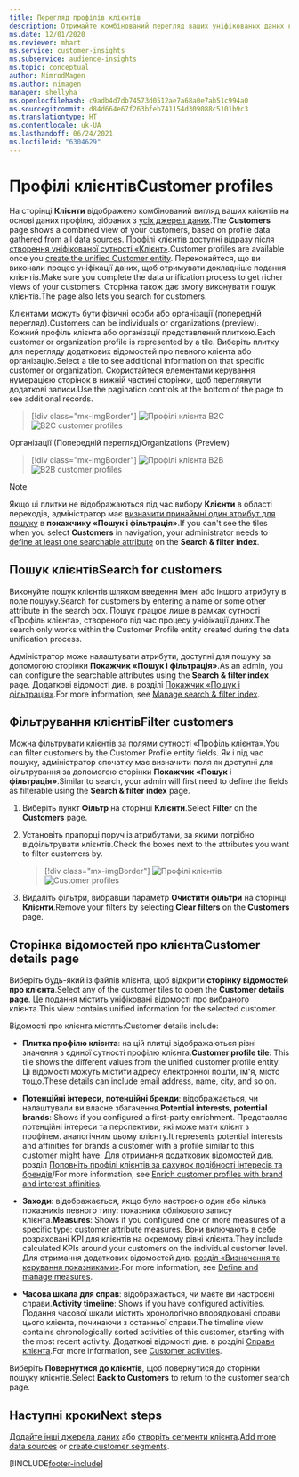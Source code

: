 ```yaml
---
title: Перегляд профілів клієнтів
description: Отримайте комбінований перегляд ваших уніфікованих даних клієнтів.
ms.date: 12/01/2020
ms.reviewer: mhart
ms.service: customer-insights
ms.subservice: audience-insights
ms.topic: conceptual
author: NimrodMagen
ms.author: nimagen
manager: shellyha
ms.openlocfilehash: c9adb4d7db74573d0512ae7a68a0e7ab51c994a0
ms.sourcegitcommit: d84d664e67f263bfeb741154d309088c5101b9c3
ms.translationtype: HT
ms.contentlocale: uk-UA
ms.lasthandoff: 06/24/2021
ms.locfileid: "6304629"
---
```

# <a name="customer-profiles"></a><span data-ttu-id="9da7a-103">Профілі клієнтів</span><span class="sxs-lookup"><span data-stu-id="9da7a-103">Customer profiles</span></span>

<span data-ttu-id="9da7a-104">На сторінці **Клієнти** відображено комбінований вигляд ваших клієнтів на основі даних профілю, зібраних з [усіх джерел даних](data-sources.md).</span><span class="sxs-lookup"><span data-stu-id="9da7a-104">The **Customers** page shows a combined view of your customers, based on profile data gathered from [all data sources](data-sources.md).</span></span> <span data-ttu-id="9da7a-105">Профілі клієнтів доступні відразу після [створення уніфікованої сутності «Клієнт»](data-unification.md).</span><span class="sxs-lookup"><span data-stu-id="9da7a-105">Customer profiles are available once you [create the unified Customer entity](data-unification.md).</span></span> <span data-ttu-id="9da7a-106">Переконайтеся, що ви виконали процес уніфікації даних, щоб отримувати докладніше подання клієнтів.</span><span class="sxs-lookup"><span data-stu-id="9da7a-106">Make sure you complete the data unification process to get richer views of your customers.</span></span> <span data-ttu-id="9da7a-107">Сторінка також дає змогу виконувати пошук клієнтів.</span><span class="sxs-lookup"><span data-stu-id="9da7a-107">The page also lets you search for customers.</span></span>

<span data-ttu-id="9da7a-108">Клієнтами можуть бути фізичні особи або організації (попередній перегляд).</span><span class="sxs-lookup"><span data-stu-id="9da7a-108">Customers can be individuals or organizations (preview).</span></span> <span data-ttu-id="9da7a-109">Кожний профіль клієнта або організації представлений плиткою.</span><span class="sxs-lookup"><span data-stu-id="9da7a-109">Each customer or organization profile is represented by a tile.</span></span> <span data-ttu-id="9da7a-110">Виберіть плитку для перегляду додаткових відомостей про певного клієнта або організацію.</span><span class="sxs-lookup"><span data-stu-id="9da7a-110">Select a tile to see additional information on that specific customer or organization.</span></span> <span data-ttu-id="9da7a-111">Скористайтеся елементами керування нумерацією сторінок в нижній частині сторінки, щоб переглянути додаткові записи.</span><span class="sxs-lookup"><span data-stu-id="9da7a-111">Use the pagination controls at the bottom of the page to see additional records.</span></span>

> [!div class="mx-imgBorder"] 
> <span data-ttu-id="9da7a-112">![Профілі клієнта B2C](media/profiles-customers.png "Профілі клієнта B2C")</span><span class="sxs-lookup"><span data-stu-id="9da7a-112">![B2C customer profiles](media/profiles-customers.png "B2C customer profiles")</span></span>

<span data-ttu-id="9da7a-113">Організації (Попередній перегляд)</span><span class="sxs-lookup"><span data-stu-id="9da7a-113">Organizations (Preview)</span></span>
> [!div class="mx-imgBorder"] 
> <span data-ttu-id="9da7a-114">![Профілі клієнта B2B](media/profile-customers-b2b.png "Профілі клієнта B2B")</span><span class="sxs-lookup"><span data-stu-id="9da7a-114">![B2B customer profiles](media/profile-customers-b2b.png "B2B customer profiles")</span></span>

> [!NOTE]
> <span data-ttu-id="9da7a-115">Якщо ці плитки не відображаються під час вибору **Клієнти** в області переходів, адміністратор має [визначити принаймні один атрибут для пошуку](search-filter-index.md) в **покажчику «Пошук і фільтрація»**.</span><span class="sxs-lookup"><span data-stu-id="9da7a-115">If you can't see the tiles when you select **Customers** in navigation, your administrator needs to [define at least one searchable attribute](search-filter-index.md) on the **Search & filter index**.</span></span>

## <a name="search-for-customers"></a><span data-ttu-id="9da7a-116">Пошук клієнтів</span><span class="sxs-lookup"><span data-stu-id="9da7a-116">Search for customers</span></span>

<span data-ttu-id="9da7a-117">Виконуйте пошук клієнтів шляхом введення імені або іншого атрибуту в поле пошуку.</span><span class="sxs-lookup"><span data-stu-id="9da7a-117">Search for customers by entering a name or some other attribute in the search box.</span></span> <span data-ttu-id="9da7a-118">Пошук працює лише в рамках сутності «Профіль клієнта», створеного під час процесу уніфікації даних.</span><span class="sxs-lookup"><span data-stu-id="9da7a-118">The search only works within the Customer Profile entity created during the data unification process.</span></span>

<span data-ttu-id="9da7a-119">Адміністратор може налаштувати атрибути, доступні для пошуку за допомогою сторінки **Покажчик «Пошук і фільтрація»**.</span><span class="sxs-lookup"><span data-stu-id="9da7a-119">As an admin, you can configure the searchable attributes using the **Search & filter index** page.</span></span> <span data-ttu-id="9da7a-120">Додаткові відомості див. в розділі [Покажчик «Пошук і фільтрація»](search-filter-index.md).</span><span class="sxs-lookup"><span data-stu-id="9da7a-120">For more information, see [Manage search & filter index](search-filter-index.md).</span></span>

## <a name="filter-customers"></a><span data-ttu-id="9da7a-121">Фільтрування клієнтів</span><span class="sxs-lookup"><span data-stu-id="9da7a-121">Filter customers</span></span>

<span data-ttu-id="9da7a-122">Можна фільтрувати клієнтів за полями сутності «Профіль клієнта».</span><span class="sxs-lookup"><span data-stu-id="9da7a-122">You can filter customers by the Customer Profile entity fields.</span></span> <span data-ttu-id="9da7a-123">Як і під час пошуку, адміністратор спочатку має визначити поля як доступні для фільтрування за допомогою сторінки **Покажчик «Пошук і фільтрація»**.</span><span class="sxs-lookup"><span data-stu-id="9da7a-123">Similar to search, your admin will first need to define the fields as filterable using the **Search & filter index** page.</span></span>

1. <span data-ttu-id="9da7a-124">Виберіть пункт **Фільтр** на сторінці **Клієнти**.</span><span class="sxs-lookup"><span data-stu-id="9da7a-124">Select **Filter** on the **Customers** page.</span></span>

2. <span data-ttu-id="9da7a-125">Установіть прапорці поруч із атрибутами, за якими потрібно відфільтрувати клієнтів.</span><span class="sxs-lookup"><span data-stu-id="9da7a-125">Check the boxes next to the attributes you want to filter customers by.</span></span>

   > [!div class="mx-imgBorder"] 
   > <span data-ttu-id="9da7a-126">![Профілі клієнтів](media/profiles-customers3.png "Профілі клієнтів")</span><span class="sxs-lookup"><span data-stu-id="9da7a-126">![Customer profiles](media/profiles-customers3.png "Customer profiles")</span></span>

3. <span data-ttu-id="9da7a-127">Видаліть фільтри, вибравши параметр **Очистити фільтри** на сторінці **Клієнти**.</span><span class="sxs-lookup"><span data-stu-id="9da7a-127">Remove your filters by selecting **Clear filters** on the **Customers** page.</span></span>

##  <a name="customer-details-page"></a><span data-ttu-id="9da7a-128">Сторінка відомостей про клієнта</span><span class="sxs-lookup"><span data-stu-id="9da7a-128">Customer details page</span></span>

<span data-ttu-id="9da7a-129">Виберіть будь-який із файлів клієнта, щоб відкрити **сторінку відомостей про клієнта**.</span><span class="sxs-lookup"><span data-stu-id="9da7a-129">Select any of the customer tiles to open the **Customer details page**.</span></span> <span data-ttu-id="9da7a-130">Це подання містить уніфіковані відомості про вибраного клієнта.</span><span class="sxs-lookup"><span data-stu-id="9da7a-130">This view contains unified information for the selected customer.</span></span>

<span data-ttu-id="9da7a-131">Відомості про клієнта містять:</span><span class="sxs-lookup"><span data-stu-id="9da7a-131">Customer details include:</span></span>

-   <span data-ttu-id="9da7a-132">**Плитка профілю клієнта**: на цій плитці відображаються різні значення з єдиної сутності профілю клієнта.</span><span class="sxs-lookup"><span data-stu-id="9da7a-132">**Customer profile tile**: This tile shows the different values from the unified customer profile entity.</span></span> <span data-ttu-id="9da7a-133">Ці відомості можуть містити адресу електронної пошти, ім'я, місто тощо.</span><span class="sxs-lookup"><span data-stu-id="9da7a-133">These details can include email address, name, city, and so on.</span></span> 

-   <span data-ttu-id="9da7a-134">**Потенційні інтереси, потенційні бренди**: відображається, чи налаштували ви власне збагачення.</span><span class="sxs-lookup"><span data-stu-id="9da7a-134">**Potential interests, potential brands**: Shows if you configured a first-party enrichment.</span></span> <span data-ttu-id="9da7a-135">Представляє потенційні інтереси та перспективи, які може мати клієнт з профілем. аналогічним цьому клієнту.</span><span class="sxs-lookup"><span data-stu-id="9da7a-135">It represents potential interests and affinities for brands a customer with a profile similar to this customer might have.</span></span> <span data-ttu-id="9da7a-136">Для отримання додаткових відомостей див. розділ [Поповніть профілі клієнтів за рахунок подібності інтересів та брендів](enrichment-microsoft.md)/</span><span class="sxs-lookup"><span data-stu-id="9da7a-136">For more information, see [Enrich customer profiles with brand and interest affinities](enrichment-microsoft.md).</span></span>

-   <span data-ttu-id="9da7a-137">**Заходи**: відображається, якщо було настроєно один або кілька показників певного типу: показники облікового запису клієнта.</span><span class="sxs-lookup"><span data-stu-id="9da7a-137">**Measures**: Shows if you configured one or more measures of a specific type: customer attribute measures.</span></span> <span data-ttu-id="9da7a-138">Вони включають в себе розраховані KPI для клієнтів на окремому рівні клієнта.</span><span class="sxs-lookup"><span data-stu-id="9da7a-138">They include calculated KPIs around your customers on the individual customer level.</span></span> <span data-ttu-id="9da7a-139">Для отримання додаткових відомостей див. [розділ «Визначення та керування показниками»](measures.md).</span><span class="sxs-lookup"><span data-stu-id="9da7a-139">For more information, see [Define and manage measures](measures.md).</span></span>

-   <span data-ttu-id="9da7a-140">**Часова шкала для справ**: відображається, чи маєте ви настроєні справи.</span><span class="sxs-lookup"><span data-stu-id="9da7a-140">**Activity timeline**: Shows if you have configured activities.</span></span> <span data-ttu-id="9da7a-141">Подання часової шкали містить хронологічно впорядковані справи цього клієнта, починаючи з останньої справи.</span><span class="sxs-lookup"><span data-stu-id="9da7a-141">The timeline view contains chronologically sorted activities of this customer, starting with the most recent activity.</span></span> <span data-ttu-id="9da7a-142">Додаткові відомості див. в розділі [Справи клієнта](activities.md).</span><span class="sxs-lookup"><span data-stu-id="9da7a-142">For more information, see [Customer activities](activities.md).</span></span>

<span data-ttu-id="9da7a-143">Виберіть **Повернутися до клієнтів**, щоб повернутися до сторінки пошуку клієнтів.</span><span class="sxs-lookup"><span data-stu-id="9da7a-143">Select **Back to Customers** to return to the customer search page.</span></span>

## <a name="next-steps"></a><span data-ttu-id="9da7a-144">Наступні кроки</span><span class="sxs-lookup"><span data-stu-id="9da7a-144">Next steps</span></span>

<span data-ttu-id="9da7a-145">[Додайте інші джерела даних](data-sources.md) або [створіть сегменти клієнта](segments.md).</span><span class="sxs-lookup"><span data-stu-id="9da7a-145">[Add more data sources](data-sources.md) or [create customer segments](segments.md).</span></span>


[!INCLUDE[footer-include](../includes/footer-banner.md)]
